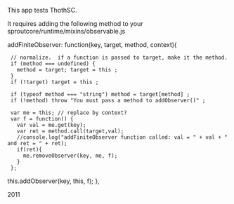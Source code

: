 This app tests ThothSC.

It requires adding the following method to your sproutcore/runtime/mixins/observable.js


   addFiniteObserver: function(key, target, method, context){
 
     // normalize.  if a function is passed to target, make it the method.
     if (method === undefined) {
       method = target; target = this ;
     }
     if (!target) target = this ;
 
     if (typeof method === "string") method = target[method] ;
     if (!method) throw "You must pass a method to addObserver()" ;
 
     var me = this; // replace by context?
     var f = function() {
       var val = me.get(key);
       var ret = method.call(target,val);
       //console.log("addFiniteObserver function called: val = " + val + " and ret = " + ret);
       if(ret){
         me.removeObserver(key, me, f);
       }
     };
 
   this.addObserver(key, this, f);
   },


2011